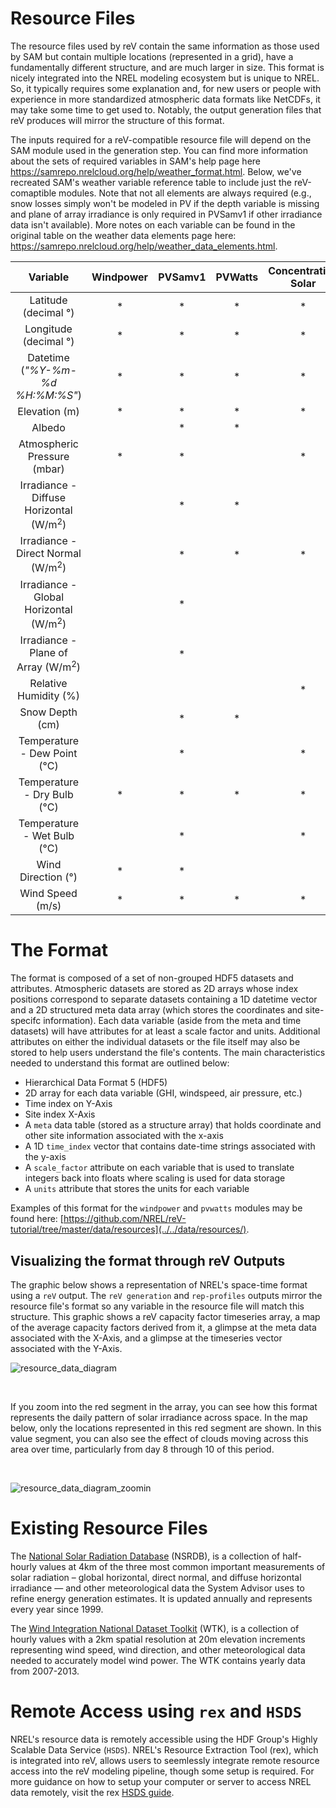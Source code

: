 Resource Files
===
The resource files used by reV contain the same information as those used by SAM but contain multiple locations (represented in a grid), have a fundamentally different structure, and are much larger in size. This format is nicely integrated into the NREL modeling ecosystem but is unique to NREL. So, it typically requires some explanation and, for new users or people with experience in more standardized atmospheric data formats like NetCDFs, it may take some time to get used to. Notably, the output generation files that reV produces will mirror the structure of this format.

The inputs required for a reV-compatible resource file will depend on the SAM module used in the generation step. You can find more information about the sets of required variables in SAM's help page here https://samrepo.nrelcloud.org/help/weather_format.html. Below, we've recreated SAM's weather variable reference table to include just the reV-comaptible modules. Note that not all elements are always required (e.g., snow losses simply won't be modeled in PV if the depth variable is missing and plane of array irradiance is only required in PVSamv1 if other irradiance data isn't available). More notes on each variable can be found in the original table on the weather data elements page here: https://samrepo.nrelcloud.org/help/weather_data_elements.html.


<table align="center">
  <thead>
    <tr>
      <th>Variable</th>
      <th>Windpower</th>
      <th>PVSamv1</th>
      <th>PVWatts</th>
      <th>Concentrating Solar</th>
      <th>Geothermal</th>
  </tr>
  </thead>

  <tbody align="center">
    <tr><td>Latitude (decimal &deg;)</td>
      <td>*</td><td>*</td><td>*</td><td>*</td><td>*</td>
    </tr>
    <tr><td>Longitude (decimal &deg;)</td>
      <td>*</td><td>*</td><td>*</td><td>*</td><td>*</td>
    </tr>
    <tr><td>Datetime (<i>"%Y-%m-%d %H:%M:%S"</i>)</td>
      <td>*</td><td>*</td><td>*</td><td>*</td><td>*</td>
    </tr>
    <tr><td>Elevation (m)</td>
      <td>*</td><td>*</td><td>*</td><td>*</td><td></td>
    </tr>
    <tr><td>Albedo</td>
      <td></td><td>*</td><td>*</td><td></td><td></td>
    </tr>
    <tr><td>Atmospheric Pressure (mbar)</td>
      <td>*</td><td>*</td><td></td><td>*</td><td>*</td>
    </tr>
    <tr><td>Irradiance - Diffuse Horizontal (W/m<sup>2</sup>)</td>
      <td></td><td>*</td><td>*</td><td></td><td></td>
    </tr>
    <tr><td>Irradiance - Direct Normal (W/m<sup>2</sup>)</td>
      <td></td><td>*</td><td>*</td><td>*</td><td></td>
    </tr>
    <tr><td>Irradiance - Global Horizontal (W/m<sup>2</sup>)</td>
      <td></td><td>*</td><td></td><td></td><td></td>
    </tr>
    <tr><td>Irradiance - Plane of Array (W/m<sup>2</sup>)</td>
      <td></td><td>*</td><td></td><td></td><td></td>
    </tr>
    <tr><td>Relative Humidity (%)</td>
      <td></td><td></td><td></td><td>*</td><td>*</td>
    </tr>
    <tr><td>Snow Depth (cm)</td>
      <td></td><td>*</td><td>*</td><td></td><td></td>
    </tr>
    <tr><td>Temperature - Dew Point (&deg;C)</td>
      <td></td><td>*</td><td></td><td>*</td><td></td>
    </tr> 
    <tr><td>Temperature - Dry Bulb (&deg;C)</td>
      <td>*</td><td>*</td><td>*</td><td>*</td><td>*</td>
    </tr>
    <tr><td>Temperature - Wet Bulb (&deg;C)</td>
      <td></td><td>*</td><td></td><td>*</td><td>*</td>
    </tr>
    <tr><td>Wind Direction (&deg;)</td>
      <td>*</td><td>*</td><td></td><td></td><td></td>
    </tr>
    <tr><td>Wind Speed (m/s)</td>
      <td>*</td><td>*</td><td>*</td><td>*</td><td></td>
    </tr>
  </tbody>
</table>


The Format
===

The format is composed of a set of non-grouped HDF5 datasets and attributes. Atmospheric datasets are stored as 2D arrays whose index positions correspond to separate datasets containing a 1D datetime vector and a 2D structured meta data array (which stores the coordinates and site-specifc information). Each data variable (aside from the meta and time datasets) will have attributes for at least a scale factor and units. Additional attributes on either the individual datasets or the file itself may also be stored to help users understand the file's contents. The main characteristics needed to understand this format are outlined below:

- Hierarchical Data Format 5 (HDF5)
- 2D array for each data variable (GHI, windspeed, air pressure, etc.)
- Time index on Y-Axis
- Site index X-Axis
- A `meta` data table (stored as a structure array) that holds coordinate and other site information associated with the x-axis
- A 1D `time_index` vector that contains date-time strings associated with the y-axis
- A `scale_factor` attribute on each variable that is used to translate integers back into floats where scaling is used for data storage
- A `units` attribute that stores the units for each variable

Examples of this format for the `windpower` and `pvwatts` modules may be found here: [https://github.com/NREL/reV-tutorial/tree/master/data/resources](../../data/resources/). 

## Visualizing the format through reV Outputs
The graphic below shows a representation of NREL's space-time format using a `reV` output. The `reV generation` and `rep-profiles` outputs mirror the resource file's format so any variable in the resource file will match this structure. This graphic shows a reV capacity factor timeseries array, a map of the average capacity factors derived from it, a glimpse at the meta data associated with the X-Axis, and a glimpse at the timeseries vector associated with the Y-Axis.

![resource_data_diagram](https://github.com/user-attachments/assets/7b14b266-3e81-4046-b2cb-b97566253b7d)

<br>

If you zoom into the red segment in the array, you can see how this format represents the daily pattern of solar irradiance across space.  In the map below, only the locations represented in this red segment are shown. In this value segment, you can also see the effect of clouds moving across this area over time, particularly from day 8 through 10 of this period.

<br>


![resource_data_diagram_zoomin](https://github.com/NREL/reV-tutorial/blob/master/data/images/resource_data_diagram_zoomin.png)

Existing Resource Files
===

The [National Solar Radiation Database](https://registry.opendata.aws/nrel-pds-nsrdb/) (NSRDB), is a collection of half-hourly values at 4km of the three most common important measurements of solar radiation – global horizontal, direct normal, and diffuse horizontal irradiance — and other meteorological data the System Advisor uses to refine energy generation estimates. It is updated annually and represents every year since 1999.

The [Wind Integration National Dataset Toolkit](https://registry.opendata.aws/nrel-pds-wtk/) (WTK), is a collection of hourly values with a 2km spatial resolution at 20m elevation increments representing wind speed, wind direction, and other meteorological data needed to accurately model wind power. The WTK contains yearly data from 2007-2013.

Remote Access using `rex` and `HSDS`
===

NREL's resource data is remotely accessible using the HDF Group's Highly Scalable Data Service (`HSDS`). NREL's Resource Extraction Tool (rex), which is integrated into reV, allows users to seemlessly integrate remote resource access into the reV modeling pipeline, though some setup is required. For more guidance on how to setup your computer or server to access NREL data remotely, visit the rex [HSDS guide](https://nrel.github.io/rex/misc/examples.hsds.html). 

